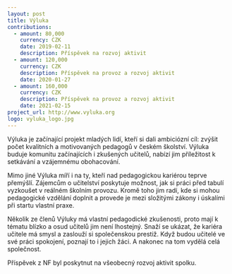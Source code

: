```yaml
---
layout: post
title: Výluka
contributions:
  - amount: 80,000
    currency: CZK
    date: 2019-02-11
    description: Příspěvek na rozvoj aktivit
  - amount: 120,000
    currency: CZK
    description: Příspěvek na provoz a rozvoj aktivit
    date: 2020-01-27
  - amount: 160,000
    currency: CZK
    description: Příspěvek na provoz a rozvoj aktivit
    date: 2021-02-15
project_url: http://www.vyluka.org
logo: vyluka_logo.jpg
---
```


Výluka je začínající projekt mladých lidí, kteří si dali ambiciózní cíl: zvýšit počet kvalitních a motivovaných pedagogů v českém školství. Výluka buduje komunitu začínajících i zkušených učitelů, nabízí jim příležitost k setkávání a vzájemnému obohacování.

Mimo jiné Výluka míří i na ty, kteří nad pedagogickou kariérou teprve přemýšlí. Zájemcům o učitelství poskytuje možnost, jak si práci před tabulí vyzkoušet v reálném školním provozu. Kromě toho jim radí, kde si mohou pedagogické vzdělání doplnit a provede je mezi složitými zákony i úskalími při startu vlastní praxe.

Několik ze členů Výluky má vlastní pedagodické zkušenosti, proto mají k tématu blízko a osud učitelů jim není lhostejný. Snaží se ukázat, že kariéra učitele má smysl a zaslouží si společenskou prestiž. Když budou učitelé ve své práci spokojení, poznají to i jejich žáci. A nakonec na tom vydělá celá společnost.

Příspěvek z NF byl poskytnut na všeobecný rozvoj aktivit spolku.
